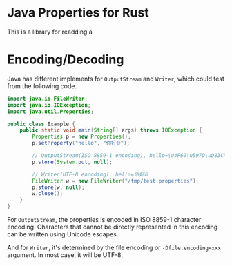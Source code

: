 # Java Properties for Rust

This is a library for readding a

# Encoding/Decoding

Java has different implements for `OutputStream` and `Writer`, which could
test from the following code.

``` java
import java.io.FileWriter;
import java.io.IOException;
import java.util.Properties;

public class Example {
    public static void main(String[] args) throws IOException {
        Properties p = new Properties();
        p.setProperty("hello", "你好🌐");

        // OutputStream(ISO 8859-1 encoding), hello=\u4F60\u597D\uD83C\uDF10
        p.store(System.out, null);

        // Writer(UTF-8 encoding), hello=你好🌐
        FileWriter w = new FileWriter("/tmp/test.properties");
        p.store(w, null);
        w.close();
    }
}
```

For `OutputStream`, the properties is encoded in ISO 8859-1 character encoding.
Characters that cannot be directly represented in this encoding can be written
using Unicode escapes.

And for `Writer`, it's determined by the file encoding or `-Dfile.encoding=xxx`
argument. In most case, it will be UTF-8.

